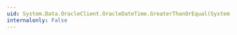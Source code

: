 ```yaml
---
uid: System.Data.OracleClient.OracleDateTime.GreaterThanOrEqual(System.Data.OracleClient.OracleDateTime,System.Data.OracleClient.OracleDateTime)
internalonly: False
---
```

